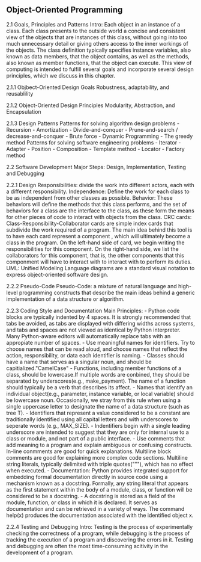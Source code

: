 ## Object-Oriented Programming
2.1 Goals, Principles and Patterns
Intro: Each object in an instance of a class. Each class presents to the outside world a concise and consistent view of the objects that are instances of this class, without going into too much unnecessary detail or giving others access to the inner workings of the objects. The class definition typically specifies instance variables, also known as data members, that the object contains, as well as the methods, also known as member functions, that the object can execute. This view of computing is intended to fulfill several goals and incorporate several design principles, which we discuss in this chapter.

2.1.1 Objbect-Oriented Design Goals
Robustness, adaptability, and reusablility

2.1.2 Object-Oriented Design Principles
Modularity, Abstraction, and Encapsulation

2.1.3 Design Patterns
Patterns for solving algorithm design problems
	- Recursion
	- Amortization
	- Divide-and-conquer
	- Prune-and-search / decrease-and-conquer
	- Brute force
	- Dynamic Programming
	- The greedy method
Patterns for solving software engineering problems
	- Iterator
	- Adapter
	- Position
	- Composition
	- Template method
	- Locator
	- Factory method

2.2 Software Development
Major Steps: Design, Implementation, Testing and Debugging

2.2.1 Design
Responsibilities: divide the work into different actors, each with a different responsibility.
Independence: Define the work for each class to be as independent from other classes as possible.
Behavior: These behaviors will define the methods that this class performs, and the set of behaviors for a class are the interface to the class, as these form the means for other pieces of code to interact with objects from the class.
CRC cards: Class-Responsibility-Collaborator cards are simple index cards that subdivide the work required of a program. The main idea behind this tool is to have each card represent a component , which will ultimately become a class in the program. On the left-hand side of card, we begin writing the responsibilities for this component. On the right-hand side, we list the collaborators for this component, that is, the other components that this componment will have to interact with to interact with to perform its duties.
UML: Unified Modeling Language diagrams are a standard visual notation to express object-oriented software design. 

2.2.2 Pseudo-Code
Pseudo-Code: a mixture of natural language and high-level programming constructs that describe the main ideas behind a generic implementation of a data structure or algorithm.

2.2.3 Coding Style and Documentation
Main Principles: 
	- Python code blocks are typically indented by 4 spaces. It is strongly recommended that tabs be avoided, as tabs are displayed with differing widths across systems, and tabs and spaces are not viewed as identical by Python interpreter. Many Python-aware editors will automatically replace tabs with an appropiate number of spaces.
	- Use meaningful names for identifiers. Try to choose names that can be read aloud, and choose names that reflect the action, responsibility, or data each identifier is naming.
		- Classes should have a name that serves as a singular noun, and should be capitialized."CamelCase"
		- Functions, including member functions of a class, should be lowercase.If multiple words are conbined, they should be separated by underscores(e.g., make_payment). The name of a function should typically be a verb that describes its affect.
		- Names that identify an individual object(e.g., parameter, instance variable, or local variable) should be lowercase noun. Occasionally, we stray from this rule when using a single uppercase letter to designate the name of a data structure (such as tree T).
		- Identifiers that represent a value considered to be a constant are traditionally identified using all capital letters and with underscores to seperate words (e.g., MAX_SIZE).
		- Indentifiers begin with a single leading underscore are intended to suggest that they are only for internal use to a class or module, and not part of a public interface.
	-  Use comments that add meaning to a program and explain ambiguous or confusing constructs. In-line conmments are good for quick explanations. Multiline block comments are good for explaining more complex code sections. Multiline string literals, typically delimited with triple quotes("""), which has no effect when executed.
	- Documentation: Python provides integrated support for embedding formal documentation directly in source code using a mechanism known as a docstring. Formally, any string literal that appears as the first statement within the body of a module, class, or function will be considered to be a docstring.
	- A docstring is stored as a field of the module, function, or class in which it is declared. It serves as documentation and can be retrieved in a variety of ways. The command help(x) produces the documentation associated with the identified object x.

2.2.4 Testing and Debugging
Intro: Testing is the process of experimentally checking the correctness of a program, while debugging is the process of tracking the execution of a program and discovering the errors in it. Testing and debugging are often the most time-consuming acitivity in the development of a program.

